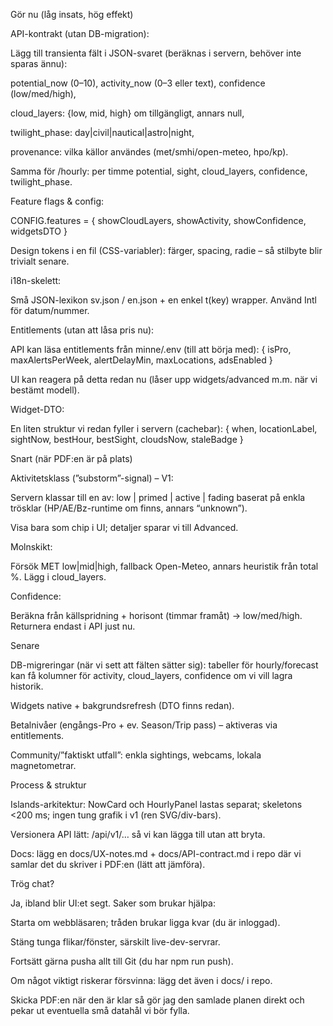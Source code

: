 Gör nu (låg insats, hög effekt)

API-kontrakt (utan DB-migration):

Lägg till transienta fält i JSON-svaret (beräknas i servern, behöver inte sparas ännu):

potential_now (0–10), activity_now (0–3 eller text), confidence (low/med/high),

cloud_layers: {low, mid, high} om tillgängligt, annars null,

twilight_phase: day|civil|nautical|astro|night,

provenance: vilka källor användes (met/smhi/open-meteo, hpo/kp).

Samma för /hourly: per timme potential, sight, cloud_layers, confidence, twilight_phase.

Feature flags & config:

CONFIG.features = { showCloudLayers, showActivity, showConfidence, widgetsDTO }

Design tokens i en fil (CSS-variabler): färger, spacing, radie – så stilbyte blir trivialt senare.

i18n-skelett:

Små JSON-lexikon sv.json / en.json + en enkel t(key) wrapper. Använd Intl för datum/nummer.

Entitlements (utan att låsa pris nu):

API kan läsa entitlements från minne/.env (till att börja med): { isPro, maxAlertsPerWeek, alertDelayMin, maxLocations, adsEnabled }

UI kan reagera på detta redan nu (låser upp widgets/advanced m.m. när vi bestämt modell).

Widget-DTO:

En liten struktur vi redan fyller i servern (cachebar):
{ when, locationLabel, sightNow, bestHour, bestSight, cloudsNow, staleBadge }

Snart (när PDF:en är på plats)

Aktivitetsklass (”substorm”-signal) – V1:

Servern klassar till en av: low | primed | active | fading baserat på enkla trösklar (HP/AE/Bz-runtime om finns, annars “unknown”).

Visa bara som chip i UI; detaljer sparar vi till Advanced.

Molnskikt:

Försök MET low|mid|high, fallback Open-Meteo, annars heuristik från total %. Lägg i cloud_layers.

Confidence:

Beräkna från källspridning + horisont (timmar framåt) → low/med/high. Returnera endast i API just nu.

Senare

DB-migreringar (när vi sett att fälten sätter sig): tabeller för hourly/forecast kan få kolumner för activity, cloud_layers, confidence om vi vill lagra historik.

Widgets native + bakgrundsrefresh (DTO finns redan).

Betalnivåer (engångs-Pro + ev. Season/Trip pass) – aktiveras via entitlements.

Community/”faktiskt utfall”: enkla sightings, webcams, lokala magnetometrar.

Process & struktur

Islands-arkitektur: NowCard och HourlyPanel lastas separat; skeletons <200 ms; ingen tung grafik i v1 (ren SVG/div-bars).

Versionera API lätt: /api/v1/… så vi kan lägga till utan att bryta.

Docs: lägg en docs/UX-notes.md + docs/API-contract.md i repo där vi samlar det du skriver i PDF:en (lätt att jämföra).

Trög chat?

Ja, ibland blir UI:et segt. Saker som brukar hjälpa:

Starta om webbläsaren; tråden brukar ligga kvar (du är inloggad).

Stäng tunga flikar/fönster, särskilt live-dev-servrar.

Fortsätt gärna pusha allt till Git (du har npm run push).

Om något viktigt riskerar försvinna: lägg det även i docs/ i repo.

Skicka PDF:en när den är klar så gör jag den samlade planen direkt och pekar ut eventuella små datahål vi bör fylla.